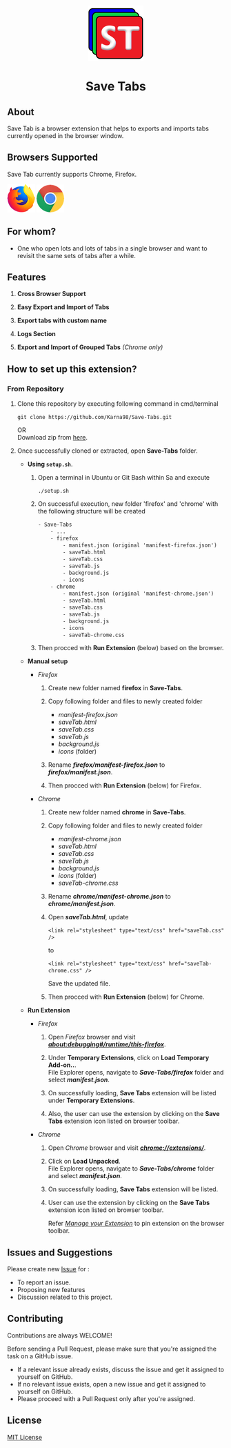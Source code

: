 <div align="center">
    <a name="logo" href="https://github.com/Karna98/Save-Tabs">
        <img src="icons/Save_Tabs_128.png" alt="Save Tabs">
    </a>
    <h1>Save Tabs</h1>
</div>

## About

Save Tab is a browser extension that helps to exports and imports tabs currently opened in the browser window.

## Browsers Supported
Save Tab currently supports Chrome, Firefox.

![Firefox](assets/firefox.png "Firefox")
![Chrome](assets/chrome.png "Chrome")

## For whom?

* One who open lots and lots of tabs in a single browser and want to revisit the same sets of tabs after a while.

## Features

1. **Cross Browser Support**

2. **Easy Export and Import of Tabs**

3. **Export tabs with custom name**

4. **Logs Section**

5. **Export and Import of Grouped Tabs** *(Chrome only)* 

## How to set up this extension?

### From Repository

1. Clone this repository by executing following command in cmd/terminal
    ```
    git clone https://github.com/Karna98/Save-Tabs.git
    ```
    OR  
    Download zip from [here](https://github.com/Karna98/Save-Tabs/archive/refs/heads/main.zip).

2. Once successfully cloned or extracted, open **Save-Tabs** folder.
    * **Using `setup.sh`**.
        1. Open a terminal in Ubuntu or Git Bash within Sa and execute
            ```
            ./setup.sh
            ```
        
        2. On successful execution, new folder 'firefox' and 'chrome' with the following structure will be created
            ```
            - Save-Tabs
                - ...
                - firefox
                    - manifest.json (original 'manifest-firefox.json')
                    - saveTab.html
                    - saveTab.css
                    - saveTab.js
                    - background.js
                    - icons
                - chrome
                    - manifest.json (original 'manifest-chrome.json')
                    - saveTab.html
                    - saveTab.css
                    - saveTab.js
                    - background.js
                    - icons
                    - saveTab-chrome.css
            ```
        3. Then procced with **Run Extension** (below) based on the browser.

    * **Manual setup**
        - *Firefox*
            1. Create new folder named **firefox** in **Save-Tabs**.
            
            2. Copy following folder and files to newly created folder
                - *manifest-firefox.json*
                - *saveTab.html*
                - *saveTab.css*
                - *saveTab.js*
                - *background.js*
                - *icons* (folder)
            
            3. Rename ***firefox/manifest-firefox.json*** to ***firefox/manifest.json***.

            4. Then procced with **Run Extension** (below) for Firefox.

        - *Chrome*
            1. Create new folder named **chrome** in **Save-Tabs**.

            2. Copy following folder and files to newly created folder
                - *manifest-chrome.json*
                - *saveTab.html*
                - *saveTab.css*
                - *saveTab.js*
                - *background.js*
                - *icons* (folder)
                - *saveTab-chrome.css*

            3. Rename ***chrome/manifest-chrome.json*** to ***chrome/manifest.json***.
            
            4. Open ***saveTab.html***, update 
                ```
                <link rel="stylesheet" type="text/css" href="saveTab.css" />
                ```
                to 
                ```
                <link rel="stylesheet" type="text/css" href="saveTab-chrome.css" />
                ```
                Save the updated file.
            
            5. Then procced with **Run Extension** (below) for Chrome.

    - **Run Extension**
        - *Firefox*
            1. Open *Firefox* browser and visit <a href="about:debugging#/runtime/this-firefox">***about:debugging#/runtime/this-firefox***</a>.
            
            2. Under **Temporary Extensions**, click on **Load Temporary Add-on..**.  
            File Explorer opens, navigate to ***Save-Tabs/firefox*** folder and select ***manifest.json***.
            
            3. On successfully loading, **Save Tabs** extension will be listed under **Temporary Extensions**.
            4. Also, the user can use the extension by clicking on the **Save Tabs** extension icon listed on browser toolbar.
        
        - *Chrome*
            1. Open *Chrome* browser and visit <a href="chrome://extensions/">***chrome://extensions/***</a>.
            
            2. Click on **Load Unpacked**.  
            File Explorer opens, navigate to ***Save-Tabs/chrome*** folder and select ***manifest.json***.
            
            3. On successfully loading, **Save Tabs** extension will be listed.
            
            4. User can use the extension by clicking on the **Save Tabs** extension icon listed on browser toolbar.

                Refer [*Manage your Extension*](https://support.google.com/chrome_webstore/answer/2664769?hl=en) to pin extension on the browser toolbar.

## Issues and Suggestions

Please create new [Issue](https://github.com/Karna98/Save-Tabs/issues/new) for :
* To report an issue.
* Proposing new features
* Discussion related to this project.

## Contributing

Contributions are always WELCOME! 

Before sending a Pull Request, please make sure that you're assigned the task on a GitHub issue.

- If a relevant issue already exists, discuss the issue and get it assigned to yourself on GitHub.
- If no relevant issue exists, open a new issue and get it assigned to yourself on GitHub.
- Please proceed with a Pull Request only after you're assigned.

## License
[MIT License](LICENSE)